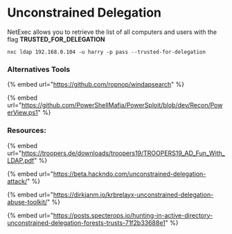 # Unconstrained Delegation

NetExec allows you to retrieve the list of all computers and users with the flag **TRUSTED\_FOR\_DELEGATION**

```
nxc ldap 192.168.0.104 -u harry -p pass --trusted-for-delegation
```

### Alternatives Tools

{% embed url="https://github.com/ropnop/windapsearch" %}

{% embed url="https://github.com/PowerShellMafia/PowerSploit/blob/dev/Recon/PowerView.ps1" %}

### Resources:

{% embed url="https://troopers.de/downloads/troopers19/TROOPERS19_AD_Fun_With_LDAP.pdf" %}

{% embed url="https://beta.hackndo.com/unconstrained-delegation-attack/" %}

{% embed url="https://dirkjanm.io/krbrelayx-unconstrained-delegation-abuse-toolkit/" %}

{% embed url="https://posts.specterops.io/hunting-in-active-directory-unconstrained-delegation-forests-trusts-71f2b33688e1" %}
